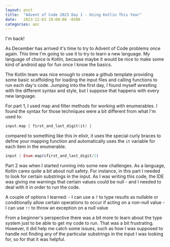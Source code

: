 ```yaml
---
layout: post
title:  "Advent of Code 2023 Day 1 - Using Kotlin This Year"
date:   2023-12-03 19:00:00 -0500
categories: aoc
---
```


I'm back!

As December has arrived it's time to try to Advent of Code problems once again. This time I'm going to use it to try to learn a new language. My language of choice is Kotlin, because maybe it would be nice to make some kind of android app for fun once I know the basics.

The Kotlin team was nice enough to create a github template providing some basic scaffolding for loading the input files and calling functions to run each day's code. Jumping into the first day, I found myself wrestling with the different syntax and style, but I suppose that happens with every new language. 

For part 1, I used map and filter methods for working with enumerables. I found the syntax for those techniques were a bit different from what I'm used to:

```kotlin
input.map { first_and_last_digit(it) }
```

compared to something like this in elixir, it uses the special curly braces to define your mapping function and automatically uses the `it` variable for each item in the enumerable.

```elixir
input | Enum.map(&first_and_last_digit/1)
```

Part 2 was when I started running into some new challenges. As a language, Kotlin cares quite a bit about null safety. For instance, in this part I needed to look for certain substrings in the input. As I was writing this code, the IDE was giving me warnings that certain values could be null - and I needed to deal with it in order to run the code.

A couple of options I learned:
    - I can use a `?` to type results as nullable or conditionally allow certain operations to occur if acting on a non-null value
    - I can use `!!` to throw an exception on a null value

From a beginner's perspective there was a bit more to learn about the type system just to be able to get my code to run. That was a bit frustrating. However, it did help me catch some issues, such as how I was supposed to handle not finding any of the particular substrings in the input I was looking for, so for that it was helpful.